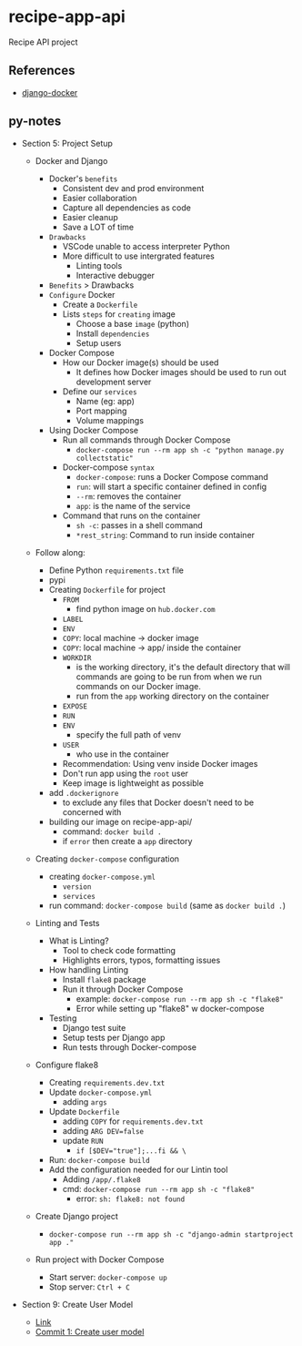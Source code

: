 # recipe-app-api
Recipe API project

## References
- [django-docker](https://github.com/jaimesHub/py-notes/tree/main/django/django-docker/README.md)

## py-notes
- Section 5: Project Setup
    - Docker and Django
        - Docker's `benefits`
            - Consistent dev and prod environment
            - Easier collaboration
            - Capture all dependencies as code
            - Easier cleanup
            - Save a LOT of time
        - `Drawbacks`
            - VSCode unable to access interpreter Python
            - More difficult to use intergrated features
                - Linting tools
                - Interactive debugger
        - `Benefits` > Drawbacks
        - `Configure` Docker
            - Create a `Dockerfile`
            - Lists `steps` for `creating` image
                - Choose a base `image` (python)
                - Install `dependencies`
                - Setup users
        - Docker Compose
            - How our Docker image(s) should be used
                - It defines how Docker images should be used to run out development server
            - Define our `services`
                - Name (eg: app)
                - Port mapping
                - Volume mappings
        - Using Docker Compose
            - Run all commands through Docker Compose
                - `docker-compose run --rm app sh -c "python manage.py collectstatic"`
            - Docker-compose `syntax`
                - `docker-compose`: runs a Docker Compose command
                - `run`: will start a specific container defined in config
                - `--rm`: removes the container
                - `app`: is the name of the service
            - Command that runs on the container
                - `sh -c`: passes in a shell command
                - `*rest_string`: Command to run inside container

    - Follow along:
        - Define Python `requirements.txt` file
        - pypi
        - Creating `Dockerfile` for project
            - `FROM`
                - find python image on `hub.docker.com`
            - `LABEL`
            - `ENV`
            - `COPY`: local machine -> docker image
            - `COPY`: local machine -> app/ inside the container
            - `WORKDIR`
                - is the working directory, it's the default directory that will commands are going to be run from when we run commands on our Docker image.
                - run from the `app` working directory on the container
            - `EXPOSE`
            - `RUN`
            - `ENV`
                - specify the full path of venv
            - `USER`
                - who use in the container
            - Recommendation: Using venv inside Docker images
            - Don't run app using the `root` user
            - Keep image is lightweight as possible
        - add `.dockerignore`
            - to exclude any files that Docker doesn't need to be concerned with
        - building our image on recipe-app-api/
            - command: `docker build .`
            - if `error` then create a `app` directory
    - Creating `docker-compose` configuration
        - creating `docker-compose.yml`
            - `version`
            - `services`
        - run command: `docker-compose build` (same as `docker build .`)
    - Linting and Tests
        - What is Linting?
            - Tool to check code formatting
            - Highlights errors, typos, formatting issues
        - How handling Linting
            - Install `flake8` package
            - Run it through Docker Compose
                - example: `docker-compose run --rm app sh -c "flake8"`
                - Error while setting up "flake8" w docker-compose
        - Testing
            - Django test suite
            - Setup tests per Django app
            - Run tests through Docker-compose

    - Configure flake8
        - Creating `requirements.dev.txt`
        - Update `docker-compose.yml`
            - adding `args`
        - Update `Dockerfile`
            - adding `COPY` for `requirements.dev.txt`
            - adding `ARG DEV=false`
            - update `RUN`
                - `if [$DEV="true"];...fi && \`
        - Run: `docker-compose build`
        - Add the configuration needed for our Lintin tool
            - Adding `/app/.flake8`
            - cmd: `docker-compose run --rm app sh -c "flake8"`
                - error: `sh: flake8: not found`
    - Create Django project
        - `docker-compose run --rm app sh -c "django-admin startproject app ."`
    - Run project with Docker Compose
        - Start server: `docker-compose up`
        - Stop server: `Ctrl + C`

- Section 9: Create User Model
    - [Link](https://github.com/jaimesHub/py-notes/tree/main/django/django-docker)
    - [Commit 1: Create user model](https://github.com/jaimesHub/py-notes/commit/a2ffc018535486ed3bca5e8c12b8ba39c8ba1511)